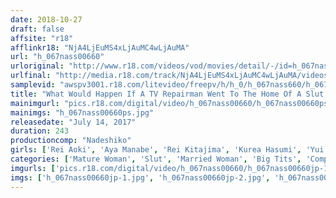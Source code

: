 ```yaml
---
date: 2018-10-27
draft: false
affsite: "r18"
afflinkr18: "NjA4LjEuMS4xLjAuMC4wLjAuMA"
url: "h_067nass00660"
urloriginal: "http://www.r18.com/videos/vod/movies/detail/-/id=h_067nass00660"
urlfinal: "http://media.r18.com/track/NjA4LjEuMS4xLjAuMC4wLjAuMA/videos/vod/movies/detail/-/id=h_067nass00660"
samplevid: "awspv3001.r18.com/litevideo/freepv/h/h_0/h_067nass660/h_067nass660_dmb_w.mp4"
title: "What Would Happen If A TV Repairman Went To The Home Of A Slut Housewife Who Welcomed Him At The Door Buck Naked..."
mainimgurl: "pics.r18.com/digital/video/h_067nass00660/h_067nass00660ps.jpg"
mainimgs: "h_067nass00660ps.jpg"
releasedate: "July 14, 2017"
duration: 243
productioncomp: "Nadeshiko"
girls: ['Rei Aoki', 'Aya Manabe', 'Rei Kitajima', 'Kurea Hasumi', 'Yui Oba', 'Rina Ayana (Akari Nanahara)']
categories: ['Mature Woman', 'Slut', 'Married Woman', 'Big Tits', 'Compilation', 'Over 4 Hours', 'Hi-Def']
imgurls: ['pics.r18.com/digital/video/h_067nass00660/h_067nass00660jp-1.jpg', 'pics.r18.com/digital/video/h_067nass00660/h_067nass00660jp-2.jpg', 'pics.r18.com/digital/video/h_067nass00660/h_067nass00660jp-3.jpg', 'pics.r18.com/digital/video/h_067nass00660/h_067nass00660jp-4.jpg', 'pics.r18.com/digital/video/h_067nass00660/h_067nass00660jp-5.jpg', 'pics.r18.com/digital/video/h_067nass00660/h_067nass00660jp-6.jpg', 'pics.r18.com/digital/video/h_067nass00660/h_067nass00660jp-7.jpg', 'pics.r18.com/digital/video/h_067nass00660/h_067nass00660jp-8.jpg', 'pics.r18.com/digital/video/h_067nass00660/h_067nass00660jp-9.jpg', 'pics.r18.com/digital/video/h_067nass00660/h_067nass00660jp-10.jpg', 'pics.r18.com/digital/video/h_067nass00660/h_067nass00660jp-11.jpg', 'pics.r18.com/digital/video/h_067nass00660/h_067nass00660jp-12.jpg', 'pics.r18.com/digital/video/h_067nass00660/h_067nass00660jp-13.jpg', 'pics.r18.com/digital/video/h_067nass00660/h_067nass00660jp-14.jpg', 'pics.r18.com/digital/video/h_067nass00660/h_067nass00660jp-15.jpg', 'pics.r18.com/digital/video/h_067nass00660/h_067nass00660jp-16.jpg', 'pics.r18.com/digital/video/h_067nass00660/h_067nass00660jp-17.jpg', 'pics.r18.com/digital/video/h_067nass00660/h_067nass00660jp-18.jpg', 'pics.r18.com/digital/video/h_067nass00660/h_067nass00660jp-19.jpg', 'pics.r18.com/digital/video/h_067nass00660/h_067nass00660jp-20.jpg']
imgs: ['h_067nass00660jp-1.jpg', 'h_067nass00660jp-2.jpg', 'h_067nass00660jp-3.jpg', 'h_067nass00660jp-4.jpg', 'h_067nass00660jp-5.jpg', 'h_067nass00660jp-6.jpg', 'h_067nass00660jp-7.jpg', 'h_067nass00660jp-8.jpg', 'h_067nass00660jp-9.jpg', 'h_067nass00660jp-10.jpg', 'h_067nass00660jp-11.jpg', 'h_067nass00660jp-12.jpg', 'h_067nass00660jp-13.jpg', 'h_067nass00660jp-14.jpg', 'h_067nass00660jp-15.jpg', 'h_067nass00660jp-16.jpg', 'h_067nass00660jp-17.jpg', 'h_067nass00660jp-18.jpg', 'h_067nass00660jp-19.jpg', 'h_067nass00660jp-20.jpg']
---
```

